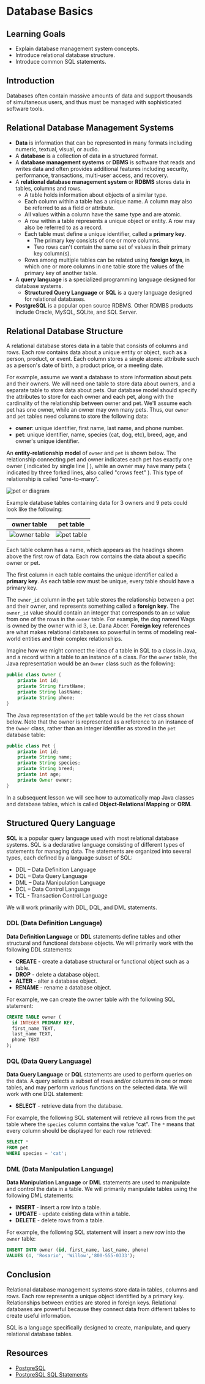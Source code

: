 # Database Basics

## Learning Goals

- Explain database management system concepts.
- Introduce relational database structure.
- Introduce common SQL statements.

## Introduction

Databases often contain massive amounts of data and support thousands
of simultaneous users, and thus must be managed with sophisticated software tools.


## Relational Database Management Systems

- **Data** is information that can be represented in many formats
  including numeric, textual, visual, or audio.
- A **database** is a collection of data in a structured format.
- A **database management systems** or **DBMS** is software that reads and writes data
  and often provides additional features including security, performance, transactions, multi-user access, and recovery. 
- A **relational database management system** or **RDBMS** stores data in tables, columns and rows.
  - A table holds information about objects of a similar type.
  - Each column within a table has a unique name.  A column may also be referred to as a field or attribute.
  - All values within a column have the same type and are atomic.
  - A row within a table represents a unique object or entity.  A row may also be referred to as a record.
  - Each table must define a unique identifier, called a **primary key**. 
    - The primary key consists of one or more columns.
    - Two rows can't contain the same set of values in their primary key column(s).
  - Rows among multiple tables can be related using **foreign keys**, in which one or more columns in
    one table store the values of the primary key of another table.
- A **query language** is a specialized programming language designed for database systems.
  - **Structured Query Language** or **SQL** is a query language designed for relational databases.
- **PostgreSQL** is a popular open source RDBMS.  Other RDMBS products include Oracle, MySQL, SQLite, and SQL Server.

## Relational Database Structure

A relational database stores data in a table that consists of
columns and rows.  Each row contains data about a unique
entity or object, such as a person, product, or event.
Each column stores a single atomic attribute
such as a person's date of birth, a product price, or a meeting date.

For example, assume we want a database to store information about
pets and their owners.  We will need one table to store data about
owners, and a separate table to store data about pets.
Our database model should specify the attributes
to store for each owner and each pet, along with the cardinality of the
relationship between owner and pet. We'll assume each pet has one owner,
while an owner may own many pets.   Thus, our `owner` and `pet` tables
need columns to store the following data:

- **owner**: unique identifier, first name, last name, and phone number.
- **pet**: unique identifier, name, species (cat, dog, etc), breed, age, and owner's unique identifier.

An **entity-relationship model** of `owner` and `pet` is shown below.  The relationship connecting
pet and owner indicates each pet has exactly one owner ( indicated by single line | ),
while an owner may have many pets ( indicated by three forked lines, also called "crows feet" ).
This type of relationship is called "one-to-many".

![pet er diagram](https://curriculum-content.s3.amazonaws.com/6036/database-basics/pet_erd.png)


Example database tables containing data for 3 owners and 9 pets could look like the following:

| owner table                                                                                      | pet  table                                                                                   |
|--------------------------------------------------------------------------------------------------|----------------------------------------------------------------------------------------------|
| ![owner table](https://curriculum-content.s3.amazonaws.com/6036/database-basics/owner_table.png) | ![pet table](https://curriculum-content.s3.amazonaws.com/6036/database-basics/pet_table.png) |

Each table column has a name, which appears as the headings shown above the first row of data.
Each row contains the data about a specific owner or pet.

The first column in each table contains the unique identifier
called a **primary key**.  As each table row must be unique, every table 
should have a primary key.

The `owner_id` column in the `pet` table stores the relationship
between a pet and their owner, and represents something called a **foreign key**.
The `owner_id` value should contain an integer that corresponds to an `id` value
from one of the rows in the `owner` table.  For example, the dog named Wags
is owned by the owner with id 3, i.e. Dana Abcer.  **Foreign key** references
are what makes relational databases so powerful in terms of modeling
real-world entities and their complex relationships.

Imagine how we might connect the idea of a table
in SQL to a class in Java, and a record within a
table to an instance of a class.
For the `owner` table, the Java representation would be an `Owner` class such as the following:

```java
public class Owner {
    private int id;
    private String firstName;
    private String lastName;
    private String phone;
}
```

The Java representation of the `pet` table would be the `Pet` class shown below.  Note
that the owner is represented as a reference to an instance of the `Owner` class,
rather than an integer identifier as stored in the `pet` database table:

```java
public class Pet {
    private int id;
    private String name;
    private String species;
    private String breed;
    private int age;
    private Owner owner;
}
```

In a subsequent lesson we will see how to automatically map Java classes
and database tables, which is called **Object-Relational Mapping** or **ORM**.

## Structured Query Language

**SQL** is a popular query language used with most relational database systems.
SQL is a declarative language consisting of different types of statements
for managing data.  The statements are organized into several types,
each defined by a language subset of SQL:

- DDL – Data Definition Language
- DQL – Data Query Language
- DML – Data Manipulation Language
- DCL – Data Control Language
- TCL - Transaction Control Language

We will work primarily with DDL, DQL, and DML statements.

### DDL (Data Definition Language)

**Data Definition Language** or **DDL** statements define tables
and other structural and functional database objects.
We will primarily work with the following DDL statements:

- **CREATE** - create a database structural or functional object such as a table.
- **DROP** - delete a database object.
- **ALTER** - alter a database object.
- **RENAME** - rename a database object.

For example, we can create the owner table with the following SQL statement:

```sql
CREATE TABLE owner (
  id INTEGER PRIMARY KEY,
  first_name TEXT,
  last_name TEXT,
  phone TEXT
);
```

### DQL (Data Query Language) 

**Data Query Language** or **DQL** statements are used to perform queries on the data.
A query selects a subset of rows and/or columns in one or more tables, and may
perform various functions on the selected data. We will work with one DQL statement:

- **SELECT** - retrieve data from the database.

For example, the following SQL statement will retrieve all rows
from the `pet` table where the `species` column contains the value "cat".
The `*` means that every column should be displayed for each row retrieved:


```sql
SELECT *
FROM pet
WHERE species = 'cat';
```


### DML (Data Manipulation Language)

**Data Manipulation Language** or **DML** statements are used to manipulate
and control the data in a table.
We will primarily manipulate tables using the following DML statements:

- **INSERT** - insert a row into a table.
- **UPDATE** - update existing data within a table.
- **DELETE** - delete rows from a table.

For example, the following SQL statement will insert a new row
into the `owner` table:

```sql
INSERT INTO owner (id, first_name, last_name, phone)
VALUES (4, 'Rosario', 'Willow','800-555-0333');
```


## Conclusion

Relational database management systems store data in tables, columns and rows.
Each row represents a unique object identified
by a primary key.  Relationships between entities are stored in foreign keys.
Relational databases are powerful because they connect
data from different tables to create useful information.

SQL is a language specifically designed to create, manipulate, and query
relational database tables.  

## Resources

- [PostgreSQL](https://www.postgresql.org/)  
- [PostgreSQL SQL Statements](https://www.postgresql.org/docs/current/sql-commands.html)
